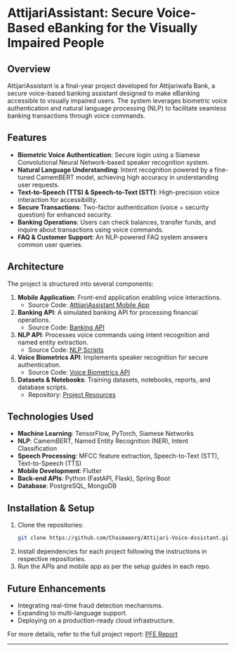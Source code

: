 # AttijariAssistant: Secure Voice-Based eBanking for the Visually Impaired People

## Overview
AttijariAssistant is a final-year project developed for Attijariwafa Bank, a secure voice-based banking assistant designed to make eBanking accessible to visually impaired users. The system leverages biometric voice authentication and natural language processing (NLP) to facilitate seamless banking transactions through voice commands.
## Features
- **Biometric Voice Authentication**: Secure login using a Siamese Convolutional Neural Network-based speaker recognition system.
- **Natural Language Understanding**: Intent recognition powered by a fine-tuned CamemBERT model, achieving high accuracy in understanding user requests.
- **Text-to-Speech (TTS) & Speech-to-Text (STT)**: High-precision voice interaction for accessibility.
- **Secure Transactions**: Two-factor authentication (voice + security question) for enhanced security.
- **Banking Operations**: Users can check balances, transfer funds, and inquire about transactions using voice commands.
- **FAQ & Customer Support**: An NLP-powered FAQ system answers common user queries.

## Architecture
The project is structured into several components:
1. **Mobile Application**: Front-end application enabling voice interactions.
   - Source Code: [AttijariAssistant Mobile App](https://github.com/Chaimaaorg/Attijari-Voice-Assistant/tree/main/mobile-application)
2. **Banking API**: A simulated banking API for processing financial operations.
   - Source Code: [Banking API](https://github.com/Chaimaaorg/Attijari-Voice-Assistant/tree/main/banking-api)
3. **NLP API**: Processes voice commands using intent recognition and named entity extraction.
   - Source Code: [NLP Scripts](https://github.com/Chaimaaorg/Attijari-Voice-Assistant/tree/main/chatbot)
4. **Voice Biometrics API**: Implements speaker recognition for secure authentication.
   - Source Code: [Voice Biometrics API](https://github.com/Chaimaaorg/Attijari-Voice-Assistant/tree/main/voice-biometrics-api)
5. **Datasets & Notebooks**: Training datasets, notebooks, reports, and database scripts.
   - Repository: [Project Resources](https://github.com/Chaimaaorg/Attijari-Voice-Assistant/tree/main/notebooks)

## Technologies Used
- **Machine Learning**: TensorFlow, PyTorch, Siamese Networks
- **NLP**: CamemBERT, Named Entity Recognition (NER), Intent Classification
- **Speech Processing**: MFCC feature extraction, Speech-to-Text (STT), Text-to-Speech (TTS)
- **Mobile Development**: Flutter
- **Back-end APIs**: Python (FastAPI, Flask), Spring Boot
- **Database**: PostgreSQL, MongoDB

## Installation & Setup
1. Clone the repositories:
   ```sh
   git clone https://github.com/Chaimaaorg/Attijari-Voice-Assistant.git
   ```
2. Install dependencies for each project following the instructions in respective repositories.
3. Run the APIs and mobile app as per the setup guides in each repo.

## Future Enhancements
- Integrating real-time fraud detection mechanisms.
- Expanding to multi-language support.
- Deploying on a production-ready cloud infrastructure.

For more details, refer to the full project report: [PFE Report](https://github.com/Chaimaaorg/Attijari-Voice-Assistant/blob/main/Rapport_PFE_2024_CHAIMAA_OURGANI_250218_221903.pdf)

---
